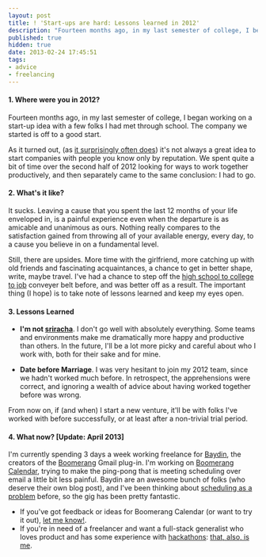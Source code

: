 ```yaml
---
layout: post
title: ! 'Start-ups are hard: Lessons learned in 2012'
description: "Fourteen months ago, in my last semester of college, I began working on a start-up idea with a few folks I had met through school. The company we started is off to a good start."
published: true
hidden: true
date: 2013-02-24 17:45:51
tags:
- advice
- freelancing
---
```


#### 1. Where were you in 2012?
Fourteen months ago, in my last semester of college, I began working on a start-up idea with a few folks I had met through school. The company we started is off to a good start.

As it turned out, (as [it surprisingly often does](http://news.ycombinator.com/item?id=4833550)) it's not always a great idea to start companies with people you know only by reputation. We spent quite a bit of time over the second half of 2012 looking for ways to work together productively, and then separately came to the same conclusion: I had to go.

#### 2. What's it like?
It sucks. Leaving a cause that you spent the last 12 months of your life enveloped in, is a painful experience even when the departure is as amicable and unanimous as ours.  Nothing really compares to the satisfaction gained from throwing all of your available energy, every day, to a cause you believe in on a fundamental level.

Still, there are upsides. More time with the girlfriend, more catching up with old friends and fascinating acquaintances, a chance to get in better shape, write, maybe travel.  I've had a chance to step off the [high school to college to job](http://www.thedp.com/article/2011/12/alexey_komissarouk_whats_college_like_at_25) conveyer belt before, and was better off as a result. The important thing (I hope) is to take note of lessons learned and keep my eyes open.

#### 3. Lessons Learned
- **I'm not [sriracha](http://theoatmeal.com/comics/sriracha)**. I don't go well with absolutely everything.  Some teams and environments make me dramatically more happy and productive than others.  In the future, I'll be a lot more picky and careful about who I work with, both for their sake and for mine.

- **Date before Marriage**. I was very hesitant to join my 2012 team, since we hadn't worked much before. In retrospect, the apprehensions were correct, and ignoring a wealth of advice about having worked together before was wrong.

From now on, if (and when) I start a new venture, it'll be with folks I've worked with before successfully, or at least after a non-trivial trial period.

#### 4. What now? [Update: April 2013]

I'm currently spending 3 days a week working freelance for [Baydin](http://baydin.com), the creators of the [Boomerang](http://boomeranggmail.com) Gmail plug-in.  I'm working on [Boomerang Calendar](http://boomerangcalendar.com), trying to make the ping-pong that is meeting scheduling over email a little bit less painful. Baydin are an awesome bunch of folks (who deserve their own blog post), and I've been thinking about [scheduling as a problem](/too-cool-for-tungleme/) before, so the gig has been pretty fantastic.

- If you've got feedback or ideas for Boomerang Calendar (or want to try it out), [let me know!](mailto:alexey@alexeymk.com).
- If you're in need of a freelancer and want a full-stack generalist who loves product and has some experience with [hackathons](/tag/hackathons): [that, also, is me](mailto:alexey+muleconsulting@alexeymk.com).
